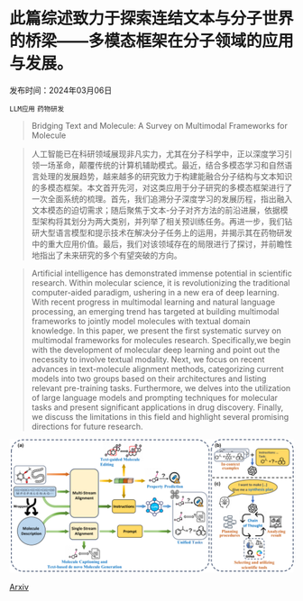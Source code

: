 # 此篇综述致力于探索连结文本与分子世界的桥梁——多模态框架在分子领域的应用与发展。

发布时间：2024年03月06日

`LLM应用` `药物研发`

> Bridging Text and Molecule: A Survey on Multimodal Frameworks for Molecule

> 人工智能已在科研领域展现非凡实力，尤其在分子科学中，正以深度学习引领一场革命，颠覆传统的计算机辅助模式。最近，结合多模态学习和自然语言处理的发展趋势，越来越多的研究致力于构建能融合分子结构与文本知识的多模态框架。本文首开先河，对这类应用于分子研究的多模态框架进行了一次全面系统的梳理。首先，我们追溯分子深度学习的发展历程，指出融入文本模态的迫切需求；随后聚焦于文本-分子对齐方法的前沿进展，依据模型架构将其划分为两大类别，并列举了相关预训练任务。再进一步，我们钻研大型语言模型和提示技术在解决分子任务上的运用，并揭示其在药物研发中的重大应用价值。最后，我们对该领域存在的局限进行了探讨，并前瞻性地指出了未来研究的多个有望突破的方向。

> Artificial intelligence has demonstrated immense potential in scientific research. Within molecular science, it is revolutionizing the traditional computer-aided paradigm, ushering in a new era of deep learning. With recent progress in multimodal learning and natural language processing, an emerging trend has targeted at building multimodal frameworks to jointly model molecules with textual domain knowledge. In this paper, we present the first systematic survey on multimodal frameworks for molecules research. Specifically,we begin with the development of molecular deep learning and point out the necessity to involve textual modality. Next, we focus on recent advances in text-molecule alignment methods, categorizing current models into two groups based on their architectures and listing relevant pre-training tasks. Furthermore, we delves into the utilization of large language models and prompting techniques for molecular tasks and present significant applications in drug discovery. Finally, we discuss the limitations in this field and highlight several promising directions for future research.

![此篇综述致力于探索连结文本与分子世界的桥梁——多模态框架在分子领域的应用与发展。](../../../paper_images/2403.13830/x1.png)

[Arxiv](https://arxiv.org/abs/2403.13830)